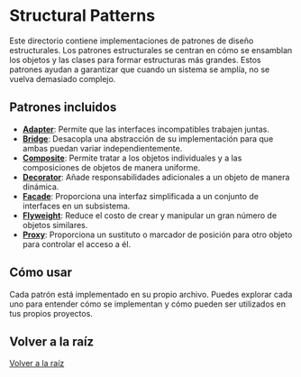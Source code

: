 # Structural Patterns

Este directorio contiene implementaciones de patrones de diseño estructurales. Los patrones estructurales se centran en cómo se ensamblan los objetos y las clases para formar estructuras más grandes. Estos patrones ayudan a garantizar que cuando un sistema se amplía, no se vuelva demasiado complejo.

## Patrones incluidos

- **[Adapter](adapter/README.md)**: Permite que las interfaces incompatibles trabajen juntas.
- **[Bridge](bridge/README.md)**: Desacopla una abstracción de su implementación para que ambas puedan variar independientemente.
- **[Composite](composite/README.md)**: Permite tratar a los objetos individuales y a las composiciones de objetos de manera uniforme.
- **[Decorator](decorator/README.md)**: Añade responsabilidades adicionales a un objeto de manera dinámica.
- **[Facade](facade/README.md)**: Proporciona una interfaz simplificada a un conjunto de interfaces en un subsistema.
- **[Flyweight](flyweight/README.md)**: Reduce el costo de crear y manipular un gran número de objetos similares.
- **[Proxy](proxy/README.md)**: Proporciona un sustituto o marcador de posición para otro objeto para controlar el acceso a él.

## Cómo usar

Cada patrón está implementado en su propio archivo. Puedes explorar cada uno para entender cómo se implementan y cómo pueden ser utilizados en tus propios proyectos.

## Volver a la raíz

[Volver a la raíz](../README.md)